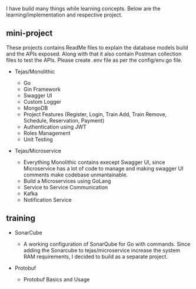I have build many things while learning concepts. Below are the learning/implementation and respective project.

## mini-project

These projects contains ReadMe files to explain the database models build and the APIs exposed. Along with that it also contain Postman collection files to test the APIs. Please create .env file as per the config/env.go file.

- Tejas/Monolithic

  - Go
  - Gin Framework
  - Swagger UI
  - Custom Logger
  - MongoDB
  - Project Features (Register, Login, Train Add, Train Remove, Schedule, Reservation, Payment)
  - Authentication using JWT
  - Roles Management
  - Unit Testing

- Tejas/Microservice

  - Everything Monolithic contains execept Swagger UI, since Microservice has a lot of code to manage and making swagger UI comments make codebase unmantainable.
  - Build a Microservices using GoLang
  - Service to Service Communication
  - Kafka
  - Notification Service

## training

- SonarCube

  - A working configuration of SonarQube for Go with commands. Since adding the Sonarcube to tejas/microservice increase the system RAM requirements, I decided to build as a separate project.

- Protobuf

  - Protobuf Basics and Usage
